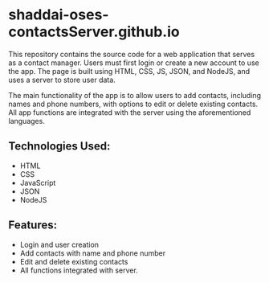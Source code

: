 # shaddai-oses-contactsServer.github.io

This repository contains the source code for a web application that serves as a contact manager. Users must first login or create a new account to use the app. The page is built using HTML, CSS, JS, JSON, and NodeJS, and uses a server to store user data.

The main functionality of the app is to allow users to add contacts, including names and phone numbers, with options to edit or delete existing contacts. All app functions are integrated with the server using the aforementioned languages.

## Technologies Used:

- HTML
- CSS
- JavaScript
- JSON
- NodeJS

## Features:

- Login and user creation
- Add contacts with name and phone number
- Edit and delete existing contacts
- All functions integrated with server.
